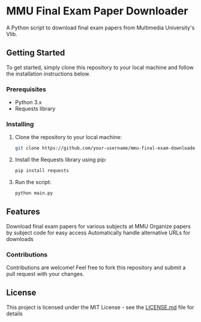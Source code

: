 # MMU Final Exam Paper Downloader

A Python script to download final exam papers from Multimedia University's Vlib.

## Getting Started

To get started, simply clone this repository to your local machine and follow the installation instructions below.

### Prerequisites

- Python 3.x
- Requests library

### Installing

1. Clone the repository to your local machine:

   ```bash
   git clone https://github.com/your-username/mmu-final-exam-downloader.git
   ```
2. Install the Requests library using pip:

   ```bash
   pip install requests
   ```

3. Run the script:

   ```bash
   python main.py
   ```

## Features

Download final exam papers for various subjects at MMU
Organize papers by subject code for easy access
Automatically handle alternative URLs for downloads


### Contributions
Contributions are welcome! Feel free to fork this repository and submit a pull request with your changes.

## License

This project is licensed under the MIT License - see the [LICENSE.md](LICENSE) file for details
